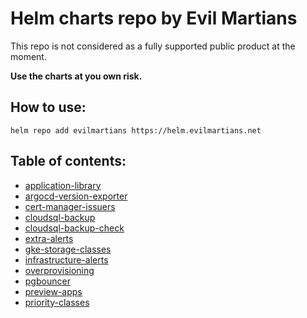 # Helm charts repo by Evil Martians

This repo is not considered as a fully supported public product at the moment.

**Use the charts at you own risk.**

## How to use:

```shell
helm repo add evilmartians https://helm.evilmartians.net
```

## Table of contents:

* [application-library](https://github.com/evilmartians/charts/tree/master/charts/application-library/)
* [argocd-version-exporter](https://github.com/evilmartians/charts/tree/master/charts/argocd-version-exporter/)
* [cert-manager-issuers](https://github.com/evilmartians/charts/tree/master/charts/cert-manager-issuers/)
* [cloudsql-backup](https://github.com/evilmartians/charts/tree/master/charts/cloudsql-backup/)
* [cloudsql-backup-check](https://github.com/evilmartians/charts/tree/master/charts/cloudsql-backup-check/)
* [extra-alerts](https://github.com/evilmartians/charts/tree/master/charts/extra-alerts/)
* [gke-storage-classes](https://github.com/evilmartians/charts/tree/master/charts/gke-storage-classes/)
* [infrastructure-alerts](https://github.com/evilmartians/charts/tree/master/charts/infrastructure-alerts/)
* [overprovisioning](https://github.com/evilmartians/charts/tree/master/charts/overprovisioning/)
* [pgbouncer](https://github.com/evilmartians/charts/tree/master/charts/pgbouncer/)
* [preview-apps](https://github.com/evilmartians/charts/tree/master/charts/preview-apps/)
* [priority-classes](https://github.com/evilmartians/charts/tree/master/charts/priority-classes/)

